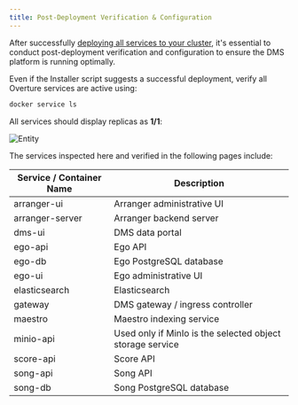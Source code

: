 ```yaml
---
title: Post-Deployment Verification & Configuration
---
```


After successfully [deploying all services to your cluster](../deploy), it's essential to conduct post-deployment verification and configuration to ensure the DMS platform is running optimally.

Even if the Installer script suggests a successful deployment, verify all Overture services are active using:

```bash
docker service ls
```

All services should display replicas as **1/1**:

![Entity](../../assets/docker-check-services.png 'Docker Check Services')

The services inspected here and verified in the following pages include:

| Service / Container Name | Description |
| --------------------| ------------|
| arranger-ui         | Arranger administrative UI |
| arranger-server     | Arranger backend server |
| dms-ui              | DMS data portal |
| ego-api             | Ego API |
| ego-db              | Ego PostgreSQL database |
| ego-ui              | Ego administrative UI |
| elasticsearch       | Elasticsearch |
| gateway             | DMS gateway / ingress controller |
| maestro             | Maestro indexing service |
| minio-api           | Used only if MinIo is the selected object storage service |
| score-api           | Score API |
| song-api            | Song API |
| song-db             | Song PostgreSQL database |
